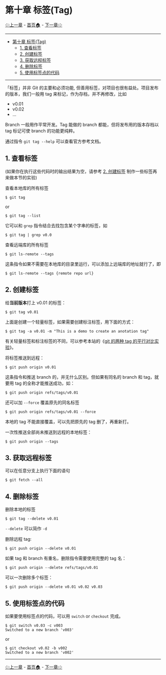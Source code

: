 # 第十章 标签(Tag)

[⇦上一章](09.md) - [首页🏠](index.md) - [下一章⇨](11.md)

---

- [第十章 标签(Tag)](#第十章-标签tag)
	- [1. 查看标签](#1-查看标签)
	- [2. 创建标签](#2-创建标签)
	- [3. 获取远程标签](#3-获取远程标签)
	- [4. 删除标签](#4-删除标签)
	- [5. 使用标签点的代码](#5-使用标签点的代码)

---

「标签」并非 Git 的主要和必须功能, 但善用标签，对项目也很有益处。项目发布的版本，我们一般用 tag 来标记，作为存档，并不再修改，比如

* v0.01
* v0.02
* ...

Branch 一般用作平常开发。Tag 能做的 branch 都能，但将发布用的版本存档以 tag 标记可使 branch 的功能更纯粹。

通过指令 `git tag --help` 可以查看官方参考文档。

## 1. 查看标签

(如果你在执行这些代码时的输出结果为空，请参考 [2. 创建标签](#2-创建标签) 制作一些标签再来做本节的实验)

查看本地库的所有标签

```plaintext
$ git tag
```

or

```plaintext
$ git tag --list
```

它可以和 `grep` 指令结合去找包含某个字串的标签，如

```plaintext
$ git tag | grep v0.0
```

查看远端库的所有标签

```plaintext
$ git ls-remote --tags
```

这条指令如果不需要在本地库的目录里运行，可以添加上远端库的地址就行了，即

```plaintext
$ git ls-remote --tags {remote repo url}
```

## 2. 创建标签

给**当前版本**打上 v0.01 的标签：

```plaintext
$ git tag v0.01
```

上面是创建一个轻量标签，如果需要创建标注标签，用下面的方式：

```plaintext
$ git tag -a v0.01 -m "This is a demo to create an anotation tag"
```

有关轻量标签和标注标签的不同，可以参考本站的《[git 的两种 tag 的平行对比实验](tag.md)》。

将标签推送到远程：

```plaintext
$ git push origin v0.01
```

这条指令和推送 branch 的，并无什么区别。但如果有同名的 branch 和 tag，就要用 tag 的全称才能推送成功，如：

```plaintext
$ git push origin refs/tags/v0.01
```

还可以加 `--force` 覆盖原先的同名标签

```plaintext
$ git push origin refs/tags/v0.01 --force
```

本地的 tag 不能直接覆盖，可以先把原先的 tag 删了，再重新打。

一次性推送全部尚未推送到远程的本地标签：

```plaintext
$ git push origin --tags
```

## 3. 获取远程标签

可以在任意分支上执行下面的语句

```plaintext
$ git fetch --all
```

## 4. 删除标签

删除本地的标签

```plaintext
$ git tag --delete v0.01
```

`--delete` 可以简作 `-d`

删除远程 tag:

```plaintext
$ git push origin --delete v0.01
```

如果 tag 和 branch 有重名，删除指令需要使用完整的 tag 名：

```plaintext
$ git push origin --delete refs/tags/v0.01
```

可以一次删除多个标签：

```plaintext
$ git push origin --delete v0.01 v0.02 v0.03
```

## 5. 使用标签点的代码

如果要使用标签点的代码，可以用 `switch` or `checkout` 完成。

```plaintext
$ git switch v0.03 -c v003
Switched to a new branch 'v003'
```

or

```plaintext
$ git checkout v0.02 -b v002
Switched to a new branch 'v002'
```

---

[⇦上一章](09.md) - [首页🏠](index.md) - [下一章⇨](11.md)
